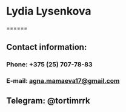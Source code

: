  # Lydia Lysenkova
 ======
 ## Contact information:

 ### **Phone**: +375 (25) 707-78-83


### **E-mail**: agna.mamaeva17@gmail.com


## **Telegram**: @tortimrrk